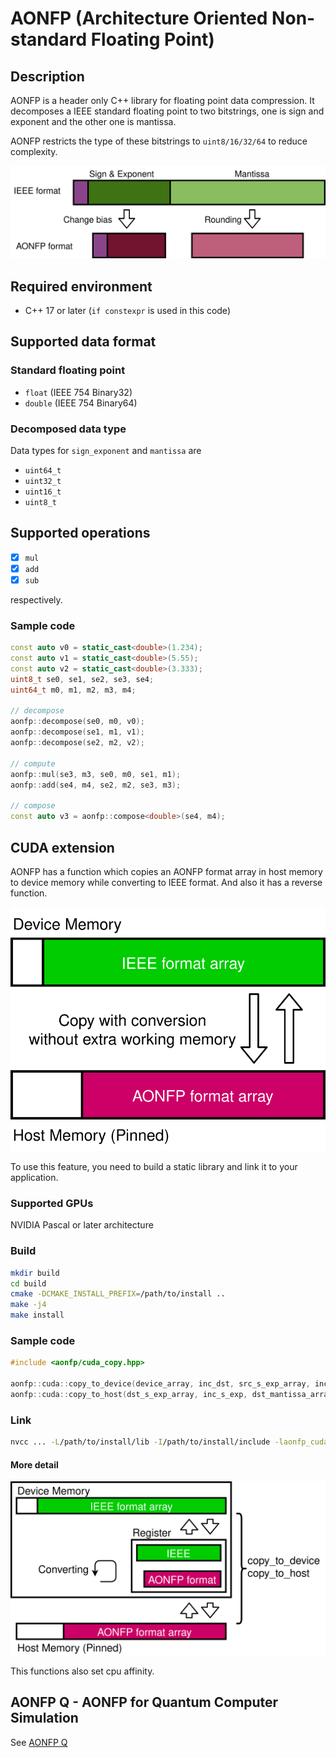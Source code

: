 # AONFP (Architecture Oriented Non-standard Floating Point)

## Description
AONFP is a header only C++ library for floating point data compression.
It decomposes a IEEE standard floating point to two bitstrings, one is sign and exponent and the other one is mantissa.

AONFP restricts the type of these bitstrings to `uint8/16/32/64` to reduce complexity.

![aonfp-format](docs/aonfp_format.svg)

## Required environment

- C++ 17 or later (`if constexpr` is used in this code)

## Supported data format

### Standard floating point

- `float` (IEEE 754 Binary32)
- `double` (IEEE 754 Binary64)

### Decomposed data type
Data types for `sign_exponent` and `mantissa` are

- `uint64_t`
- `uint32_t`
- `uint16_t`
- `uint8_t`


## Supported operations
- [x] `mul`
- [x] `add`
- [x] `sub`

respectively.

### Sample code
```cpp
const auto v0 = static_cast<double>(1.234);
const auto v1 = static_cast<double>(5.55);
const auto v2 = static_cast<double>(3.333);
uint8_t se0, se1, se2, se3, se4;
uint64_t m0, m1, m2, m3, m4;

// decompose
aonfp::decompose(se0, m0, v0);
aonfp::decompose(se1, m1, v1);
aonfp::decompose(se2, m2, v2);

// compute
aonfp::mul(se3, m3, se0, m0, se1, m1);
aonfp::add(se4, m4, se2, m2, se3, m3);

// compose
const auto v3 = aonfp::compose<double>(se4, m4);
```

## CUDA extension
AONFP has a function which copies an AONFP format array in host memory to device memory while converting to IEEE format.
And also it has a reverse function.

![cuda-copy](docs/aonfp_cuda_copy.svg)

To use this feature, you need to build a static library and link it to your application.


### Supported GPUs

NVIDIA Pascal or later architecture

### Build
```bash
mkdir build
cd build
cmake -DCMAKE_INSTALL_PREFIX=/path/to/install ..
make -j4
make install
```

### Sample code
```cpp
#include <aonfp/cuda_copy.hpp>

aonfp::cuda::copy_to_device(device_array, inc_dst, src_s_exp_array, inc_s_exp, src_mantissa_array, inc_mantissa, N [, block_size = 256, set_cpu_affinity = true, stream = 0]);
aonfp::cuda::copy_to_host(dst_s_exp_array, inc_s_exp, dst_mantissa_array, inc_mantissa, device_array, inc_src, N [, block_size = 256, set_cpu_affinity = true, stream = 0]);
```

### Link
```bash
nvcc ... -L/path/to/install/lib -I/path/to/install/include -laonfp_cuda_copy
```

#### More detail

![cuda-copy-detail](./docs/aonfp_cuda_copy_detail.svg)

This functions also set cpu affinity.

## AONFP Q - AONFP for Quantum Computer Simulation

See [AONFP Q](./docs/q.md)
